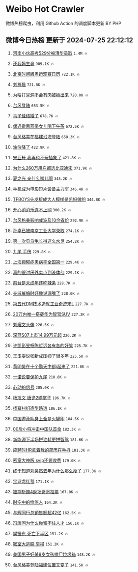 # Weibo Hot Crawler 



微博热榜爬虫，利用 Github Action 的调度脚本更新 BY PHP 


## 微博今日热榜 更新于 2024-07-25 22:12:12 
1. [河南小伙高考529分被清华录取](https://s.weibo.com/weibo?q=%23%E6%B2%B3%E5%8D%97%E5%B0%8F%E4%BC%99%E9%AB%98%E8%80%83529%E5%88%86%E8%A2%AB%E6%B8%85%E5%8D%8E%E5%BD%95%E5%8F%96%23&t=31&band_rank=1&Refer=top) `1.4M 🔥` 

1. [还我妈生鼻](https://s.weibo.com/weibo?q=%23%E8%BF%98%E6%88%91%E5%A6%88%E7%94%9F%E9%BC%BB%23&t=31&band_rank=2&Refer=top) `909.1K 🔥` 

1. [北京时间版奥运观赛日历](https://s.weibo.com/weibo?q=%23%E5%8C%97%E4%BA%AC%E6%97%B6%E9%97%B4%E7%89%88%E5%A5%A5%E8%BF%90%E8%A7%82%E8%B5%9B%E6%97%A5%E5%8E%86%23&t=31&band_rank=3&Refer=top) `722.1K 🔥` 

1. [刘梓晨](https://s.weibo.com/weibo?q=%E5%88%98%E6%A2%93%E6%99%A8&t=31&band_rank=4&Refer=top) `721.8K 🔥` 

1. [为啥打耳洞不会有肉被捅出来](https://s.weibo.com/weibo?q=%23%E4%B8%BA%E5%95%A5%E6%89%93%E8%80%B3%E6%B4%9E%E4%B8%8D%E4%BC%9A%E6%9C%89%E8%82%89%E8%A2%AB%E6%8D%85%E5%87%BA%E6%9D%A5%23&t=31&band_rank=5&Refer=top) `720.0K 🔥` 

1. [台风登陆](https://s.weibo.com/weibo?q=%E5%8F%B0%E9%A3%8E%E7%99%BB%E9%99%86&t=31&band_rank=6&Refer=top) `683.5K 🔥` 

1. [马子佳结婚了](https://s.weibo.com/weibo?q=%23%E9%A9%AC%E5%AD%90%E4%BD%B3%E7%BB%93%E5%A9%9A%E4%BA%86%23&t=31&band_rank=7&Refer=top) `678.7K 🔥` 

1. [偶遇霍思燕带女儿喝下午茶](https://s.weibo.com/weibo?q=%23%E5%81%B6%E9%81%87%E9%9C%8D%E6%80%9D%E7%87%95%E5%B8%A6%E5%A5%B3%E5%84%BF%E5%96%9D%E4%B8%8B%E5%8D%88%E8%8C%B6%23&t=31&band_rank=8&Refer=top) `672.5K 🔥` 

1. [台风格美在福建沿海登陆](https://s.weibo.com/weibo?q=%23%E5%8F%B0%E9%A3%8E%E6%A0%BC%E7%BE%8E%E5%9C%A8%E7%A6%8F%E5%BB%BA%E6%B2%BF%E6%B5%B7%E7%99%BB%E9%99%86%23&t=31&band_rank=9&Refer=top) `658.3K 🔥` 

1. [油价降了](https://s.weibo.com/weibo?q=%23%E6%B2%B9%E4%BB%B7%E9%99%8D%E4%BA%86%23&t=31&band_rank=10&Refer=top) `422.9K 🔥` 

1. [宋亚轩 我再也不玩抽象了](https://s.weibo.com/weibo?q=%E5%AE%8B%E4%BA%9A%E8%BD%A9%20%E6%88%91%E5%86%8D%E4%B9%9F%E4%B8%8D%E7%8E%A9%E6%8A%BD%E8%B1%A1%E4%BA%86&t=31&band_rank=11&Refer=top) `421.8K 🔥` 

1. [为什么260万用户都选比亚迪宋](https://s.weibo.com/weibo?q=%23%E4%B8%BA%E4%BB%80%E4%B9%88260%E4%B8%87%E7%94%A8%E6%88%B7%E9%83%BD%E9%80%89%E6%AF%94%E4%BA%9A%E8%BF%AA%E5%AE%8B%23&t=31&band_rank=12&Refer=top) `371.9K 🔥` 

1. [夏之光 亲什么嘴儿啊](https://s.weibo.com/weibo?q=%E5%A4%8F%E4%B9%8B%E5%85%89%20%E4%BA%B2%E4%BB%80%E4%B9%88%E5%98%B4%E5%84%BF%E5%95%8A&t=31&band_rank=13&Refer=top) `348.2K 🔥` 

1. [手机成为电影短片设备主力军](https://s.weibo.com/weibo?q=%23%E6%89%8B%E6%9C%BA%E6%88%90%E4%B8%BA%E7%94%B5%E5%BD%B1%E7%9F%AD%E7%89%87%E8%AE%BE%E5%A4%87%E4%B8%BB%E5%8A%9B%E5%86%9B%23&t=31&band_rank=14&Refer=top) `346.4K 🔥` 

1. [TFBOYS头发梳成大人模样是凯妈做的](https://s.weibo.com/weibo?q=%23TFBOYS%E5%A4%B4%E5%8F%91%E6%A2%B3%E6%88%90%E5%A4%A7%E4%BA%BA%E6%A8%A1%E6%A0%B7%E6%98%AF%E5%87%AF%E5%A6%88%E5%81%9A%E7%9A%84%23&t=31&band_rank=15&Refer=top) `344.8K 🔥` 

1. [开心消消乐连不上网](https://s.weibo.com/weibo?q=%23%E5%BC%80%E5%BF%83%E6%B6%88%E6%B6%88%E4%B9%90%E8%BF%9E%E4%B8%8D%E4%B8%8A%E7%BD%91%23&t=31&band_rank=16&Refer=top) `300.2K 🔥` 

1. [台风格美影响或波及10余省份](https://s.weibo.com/weibo?q=%23%E5%8F%B0%E9%A3%8E%E6%A0%BC%E7%BE%8E%E5%BD%B1%E5%93%8D%E6%88%96%E6%B3%A2%E5%8F%8A10%E4%BD%99%E7%9C%81%E4%BB%BD%23&t=31&band_rank=17&Refer=top) `292.9K 🔥` 

1. [孙卓已被南京工业大学录取](https://s.weibo.com/weibo?q=%23%E5%AD%99%E5%8D%93%E5%B7%B2%E8%A2%AB%E5%8D%97%E4%BA%AC%E5%B7%A5%E4%B8%9A%E5%A4%A7%E5%AD%A6%E5%BD%95%E5%8F%96%23&t=31&band_rank=18&Refer=top) `274.1K 🔥` 

1. [第一次见乌龟长得这么水灵](https://s.weibo.com/weibo?q=%E7%AC%AC%E4%B8%80%E6%AC%A1%E8%A7%81%E4%B9%8C%E9%BE%9F%E9%95%BF%E5%BE%97%E8%BF%99%E4%B9%88%E6%B0%B4%E7%81%B5&t=31&band_rank=19&Refer=top) `254.2K 🔥` 

1. [九尾 手伤](https://s.weibo.com/weibo?q=%E4%B9%9D%E5%B0%BE%20%E6%89%8B%E4%BC%A4&t=31&band_rank=20&Refer=top) `229.8K 🔥` 

1. [上海抑郁症患病率全国第一](https://s.weibo.com/weibo?q=%23%E4%B8%8A%E6%B5%B7%E6%8A%91%E9%83%81%E7%97%87%E6%82%A3%E7%97%85%E7%8E%87%E5%85%A8%E5%9B%BD%E7%AC%AC%E4%B8%80%23&t=31&band_rank=21&Refer=top) `229.4K 🔥` 

1. [真的很讨厌外卖点到液体勺](https://s.weibo.com/weibo?q=%23%E7%9C%9F%E7%9A%84%E5%BE%88%E8%AE%A8%E5%8E%8C%E5%A4%96%E5%8D%96%E7%82%B9%E5%88%B0%E6%B6%B2%E4%BD%93%E5%8B%BA%23&t=31&band_rank=22&Refer=top) `229.1K 🔥` 

1. [前台是未成年还吃辣条](https://s.weibo.com/weibo?q=%E5%89%8D%E5%8F%B0%E6%98%AF%E6%9C%AA%E6%88%90%E5%B9%B4%E8%BF%98%E5%90%83%E8%BE%A3%E6%9D%A1&t=31&band_rank=23&Refer=top) `228.7K 🔥` 

1. [亲戚催婚时好像说漏嘴了](https://s.weibo.com/weibo?q=%23%E4%BA%B2%E6%88%9A%E5%82%AC%E5%A9%9A%E6%97%B6%E5%A5%BD%E5%83%8F%E8%AF%B4%E6%BC%8F%E5%98%B4%E4%BA%86%23&t=31&band_rank=24&Refer=top) `228.0K 🔥` 

1. [第五代DM技术造就工业奇迹宋L](https://s.weibo.com/weibo?q=%23%E7%AC%AC%E4%BA%94%E4%BB%A3DM%E6%8A%80%E6%9C%AF%E9%80%A0%E5%B0%B1%E5%B7%A5%E4%B8%9A%E5%A5%87%E8%BF%B9%E5%AE%8BL%23&t=31&band_rank=25&Refer=top) `227.7K 🔥` 

1. [20万内唯一搭载华为智驾SUV](https://s.weibo.com/weibo?q=%2320%E4%B8%87%E5%86%85%E5%94%AF%E4%B8%80%E6%90%AD%E8%BD%BD%E5%8D%8E%E4%B8%BA%E6%99%BA%E9%A9%BESUV%23&t=31&band_rank=26&Refer=top) `227.3K 🔥` 

1. [刘耀文头像](https://s.weibo.com/weibo?q=%E5%88%98%E8%80%80%E6%96%87%E5%A4%B4%E5%83%8F&t=31&band_rank=27&Refer=top) `226.5K 🔥` 

1. [深蓝S07上市14.99万元起](https://s.weibo.com/weibo?q=%23%E6%B7%B1%E8%93%9DS07%E4%B8%8A%E5%B8%8214.99%E4%B8%87%E5%85%83%E8%B5%B7%23&t=31&band_rank=28&Refer=top) `226.2K 🔥` 

1. [许凯彭昱畅陈哲远各有各的好笑](https://s.weibo.com/weibo?q=%E8%AE%B8%E5%87%AF%E5%BD%AD%E6%98%B1%E7%95%85%E9%99%88%E5%93%B2%E8%BF%9C%E5%90%84%E6%9C%89%E5%90%84%E7%9A%84%E5%A5%BD%E7%AC%91&t=31&band_rank=29&Refer=top) `225.7K 🔥` 

1. [王玉雯说张新成压抑了很多年](https://s.weibo.com/weibo?q=%23%E7%8E%8B%E7%8E%89%E9%9B%AF%E8%AF%B4%E5%BC%A0%E6%96%B0%E6%88%90%E5%8E%8B%E6%8A%91%E4%BA%86%E5%BE%88%E5%A4%9A%E5%B9%B4%23&t=31&band_rank=30&Refer=top) `225.5K 🔥` 

1. [黄明昊在十个勤天中都i起来了](https://s.weibo.com/weibo?q=%23%E9%BB%84%E6%98%8E%E6%98%8A%E5%9C%A8%E5%8D%81%E4%B8%AA%E5%8B%A4%E5%A4%A9%E4%B8%AD%E9%83%BDi%E8%B5%B7%E6%9D%A5%E4%BA%86%23&t=31&band_rank=31&Refer=top) `221.0K 🔥` 

1. [一诺说要保护九尾](https://s.weibo.com/weibo?q=%23%E4%B8%80%E8%AF%BA%E8%AF%B4%E8%A6%81%E4%BF%9D%E6%8A%A4%E4%B9%9D%E5%B0%BE%23&t=31&band_rank=32&Refer=top) `218.8K 🔥` 

1. [心动的信号](https://s.weibo.com/weibo?q=%E5%BF%83%E5%8A%A8%E7%9A%84%E4%BF%A1%E5%8F%B7&t=31&band_rank=33&Refer=top) `205.0K 🔥` 

1. [杨旭文 唐诡2嫡掌子](https://s.weibo.com/weibo?q=%E6%9D%A8%E6%97%AD%E6%96%87%20%E5%94%90%E8%AF%A12%E5%AB%A1%E6%8E%8C%E5%AD%90&t=31&band_rank=34&Refer=top) `196.7K 🔥` 

1. [杨幂村妇造型路透](https://s.weibo.com/weibo?q=%23%E6%9D%A8%E5%B9%82%E6%9D%91%E5%A6%87%E9%80%A0%E5%9E%8B%E8%B7%AF%E9%80%8F%23&t=31&band_rank=35&Refer=top) `186.1K 🔥` 

1. [中国游泳队身上全是火罐印](https://s.weibo.com/weibo?q=%23%E4%B8%AD%E5%9B%BD%E6%B8%B8%E6%B3%B3%E9%98%9F%E8%BA%AB%E4%B8%8A%E5%85%A8%E6%98%AF%E7%81%AB%E7%BD%90%E5%8D%B0%23&t=31&band_rank=36&Refer=top) `184.5K 🔥` 

1. [00后小将冲击中国队首金](https://s.weibo.com/weibo?q=%2300%E5%90%8E%E5%B0%8F%E5%B0%86%E5%86%B2%E5%87%BB%E4%B8%AD%E5%9B%BD%E9%98%9F%E9%A6%96%E9%87%91%23&t=31&band_rank=37&Refer=top) `182.3K 🔥` 

1. [新能源下半场拼油耗更拼智驾](https://s.weibo.com/weibo?q=%23%E6%96%B0%E8%83%BD%E6%BA%90%E4%B8%8B%E5%8D%8A%E5%9C%BA%E6%8B%BC%E6%B2%B9%E8%80%97%E6%9B%B4%E6%8B%BC%E6%99%BA%E9%A9%BE%23&t=31&band_rank=38&Refer=top) `181.6K 🔥` 

1. [应聘时HR拿着我的简历在手抖](https://s.weibo.com/weibo?q=%23%E5%BA%94%E8%81%98%E6%97%B6HR%E6%8B%BF%E7%9D%80%E6%88%91%E7%9A%84%E7%AE%80%E5%8E%86%E5%9C%A8%E6%89%8B%E6%8A%96%23&t=31&band_rank=39&Refer=top) `181.3K 🔥` 

1. [密室大神版 svip还要收费](https://s.weibo.com/weibo?q=%E5%AF%86%E5%AE%A4%E5%A4%A7%E7%A5%9E%E7%89%88%20svip%E8%BF%98%E8%A6%81%E6%94%B6%E8%B4%B9&t=31&band_rank=40&Refer=top) `179.0K 🔥` 

1. [终于知道刘昊然去年为什么那么瘦了](https://s.weibo.com/weibo?q=%23%E7%BB%88%E4%BA%8E%E7%9F%A5%E9%81%93%E5%88%98%E6%98%8A%E7%84%B6%E5%8E%BB%E5%B9%B4%E4%B8%BA%E4%BB%80%E4%B9%88%E9%82%A3%E4%B9%88%E7%98%A6%E4%BA%86%23&t=31&band_rank=41&Refer=top) `177.3K 🔥` 

1. [宝诗龙红毯](https://s.weibo.com/weibo?q=%23%E5%AE%9D%E8%AF%97%E9%BE%99%E7%BA%A2%E6%AF%AF%23&t=31&band_rank=42&Refer=top) `171.1K 🔥` 

1. [披荆斩棘4返场哥哥投票](https://s.weibo.com/weibo?q=%23%E6%8A%AB%E8%8D%86%E6%96%A9%E6%A3%984%E8%BF%94%E5%9C%BA%E5%93%A5%E5%93%A5%E6%8A%95%E7%A5%A8%23&t=31&band_rank=43&Refer=top) `167.0K 🔥` 

1. [时空中的绘旅人](https://s.weibo.com/weibo?q=%E6%97%B6%E7%A9%BA%E4%B8%AD%E7%9A%84%E7%BB%98%E6%97%85%E4%BA%BA&t=31&band_rank=44&Refer=top) `164.2K 🔥` 

1. [与辉同行总销售额超42亿](https://s.weibo.com/weibo?q=%23%E4%B8%8E%E8%BE%89%E5%90%8C%E8%A1%8C%E6%80%BB%E9%94%80%E5%94%AE%E9%A2%9D%E8%B6%8542%E4%BA%BF%23&t=31&band_rank=45&Refer=top) `162.5K 🔥` 

1. [冯唐问为什么你留不住人才](https://s.weibo.com/weibo?q=%23%E5%86%AF%E5%94%90%E9%97%AE%E4%B8%BA%E4%BB%80%E4%B9%88%E4%BD%A0%E7%95%99%E4%B8%8D%E4%BD%8F%E4%BA%BA%E6%89%8D%23&t=31&band_rank=46&Refer=top) `156.1K 🔥` 

1. [樊振东 死亡下半区](https://s.weibo.com/weibo?q=%E6%A8%8A%E6%8C%AF%E4%B8%9C%20%E6%AD%BB%E4%BA%A1%E4%B8%8B%E5%8D%8A%E5%8C%BA&t=31&band_rank=47&Refer=top) `151.2K 🔥` 

1. [密室大逃脱 举报](https://s.weibo.com/weibo?q=%E5%AF%86%E5%AE%A4%E5%A4%A7%E9%80%83%E8%84%B1%20%E4%B8%BE%E6%8A%A5&t=31&band_rank=48&Refer=top) `151.2K 🔥` 

1. [美国男子奸杀8岁女孩抛尸垃圾箱](https://s.weibo.com/weibo?q=%23%E7%BE%8E%E5%9B%BD%E7%94%B7%E5%AD%90%E5%A5%B8%E6%9D%808%E5%B2%81%E5%A5%B3%E5%AD%A9%E6%8A%9B%E5%B0%B8%E5%9E%83%E5%9C%BE%E7%AE%B1%23&t=31&band_rank=49&Refer=top) `148.2K 🔥` 

1. [台风格美登陆福建位置又变了](https://s.weibo.com/weibo?q=%23%E5%8F%B0%E9%A3%8E%E6%A0%BC%E7%BE%8E%E7%99%BB%E9%99%86%E7%A6%8F%E5%BB%BA%E4%BD%8D%E7%BD%AE%E5%8F%88%E5%8F%98%E4%BA%86%23&t=31&band_rank=50&Refer=top) `141.5K 🔥` 

